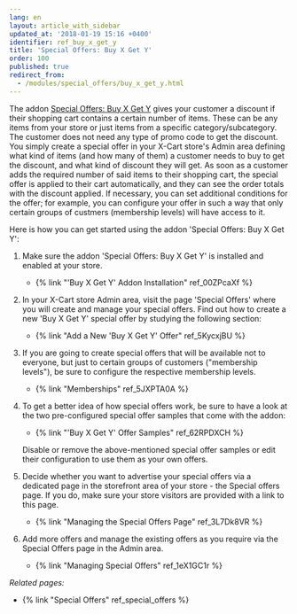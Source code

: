 ```yaml
---
lang: en
layout: article_with_sidebar
updated_at: '2018-01-19 15:16 +0400'
identifier: ref_buy_x_get_y
title: 'Special Offers: Buy X Get Y'
order: 100
published: true
redirect_from:
  - /modules/special_offers/buy_x_get_y.html
---
```

The addon [Special Offers: Buy X Get Y](https://market.x-cart.com/addons/buy-x-get-y.html "Special Offers: Buy X Get Y") gives your customer a discount if their shopping cart contains a certain number of items. These can be any items from your store or just items from a specific category/subcategory. The customer does not need any type of promo code to get the discount. You simply create a special offer in your X-Cart store's Admin area defining what kind of items (and how many of them) a customer needs to buy to get the discount, and what kind of discount they will get. As soon as a customer adds the required number of said items to their shopping cart, the special offer is applied to their cart automatically, and they can see the order totals with the discount applied. If necessary, you can set additional conditions for the offer; for example, you can configure your offer in such a way that only certain groups of custmers (membership levels) will have access to it. 

Here is how you can get started using the addon 'Special Offers: Buy X Get Y':

1. Make sure the addon 'Special Offers: Buy X Get Y' is installed and enabled at your store. 
   * {% link "'Buy X Get Y' Addon Installation" ref_00ZPcaXf %}
   
2. In your X-Cart store Admin area, visit the page 'Special Offers' where you will create and manage your special offers. Find out how to create a new 'Buy X Get Y' special offer by studying the following section:
   * {% link "Add a New 'Buy X Get Y' Offer" ref_5KycxjBU %}

3. If you are going to create special offers that will be available not to everyone, but just to certain groups of customers ("membership levels"), be sure to configure the respective membership levels.  
   * {% link "Memberships" ref_5JXPTA0A %}

4. To get a better idea of how special offers work, be sure to have a look at the two pre-configured special offer samples that come with the addon:
   * {% link "'Buy X Get Y' Offer Samples" ref_62RPDXCH %}
   
   Disable or remove the above-mentioned special offer samples or edit their configuration to use them as your own offers. 
   
5. Decide whether you want to advertise your special offers via a dedicated page in the storefront area of your store - the Special offers page. If you do, make sure your store visitors are provided with a link to this page.
   * {% link "Managing the Special Offers Page" ref_3L7Dk8VR %}

6. Add more offers and manage the existing offers as you require via the Special Offers page in the Admin area.
   * {% link "Managing Special Offers" ref_1eX1GC1r %}
   
_Related pages:_
   
   * {% link "Special Offers" ref_special_offers %}

